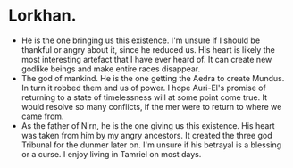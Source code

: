 # Lorkhan.

- He is the one bringing us this existence. I'm unsure if I should be thankful or angry about it, since he reduced us. His heart is likely the most interesting artefact that I have ever heard of. It can create new godlike beings and make entire races disappear.
- The god of mankind. He is the one getting the Aedra to create Mundus. In turn it robbed them and us of power. I hope Auri-El's promise of returning to a state of timelessness will at some point come true. It would resolve so many conflicts, if the mer were to return to where we came from.
- As the father of Nirn, he is the one giving us this existence. His heart was taken from him by my angry ancestors. It created the three god Tribunal for the dunmer later on. I'm unsure if his betrayal is a blessing or a curse. I enjoy living in Tamriel on most days.
